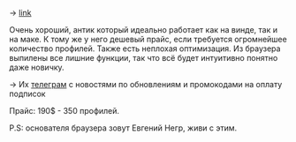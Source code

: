 -> [link](https://octobrowser.net/#download)

Очень хороший, антик который идеально работает как на винде, так и на маке. К тому же у него дешевый прайс, если требуется огромнейшее количество профилей. Также есть неплохая оптимизация.  Из браузера выпилены все лишние функции, так что всё будет интуитивно понятно даже новичку.

-> Их [телеграм](https://t.me/octobrowser) с новостями по обновлениям и промокодами на оплату подписок

Прайс: 190$ - 350 профилей.

P.S: основателя браузера зовут Евгений Негр, живи с этим.